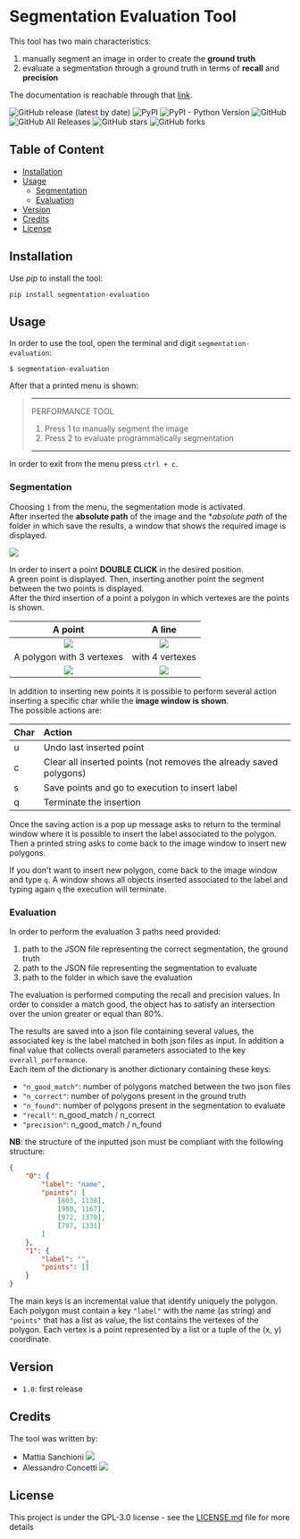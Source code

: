 # Segmentation Evaluation Tool

This tool has two main characteristics: 
1. manually segment an image in order to create the **ground truth**
2. evaluate a segmentation through a ground truth in terms of **recall** and **precision**

The documentation is reachable through that [link](https://mett96.github.io/segmentation-evaluation/).

![GitHub release (latest by date)](https://img.shields.io/github/v/release/mett96/segmentation-evaluation)
![PyPI](https://img.shields.io/pypi/v/segmentation-evaluation?color=gre&logoColor=green)
![PyPI - Python Version](https://img.shields.io/pypi/pyversions/segmentation-evaluation)
![GitHub](https://img.shields.io/github/license/mett96/segmentation-evaluation)
![GitHub All Releases](https://img.shields.io/github/downloads/mett96/segmentation-evaluation/total)
![GitHub stars](https://img.shields.io/github/stars/mett96/segmentation-evaluation?style=social)
![GitHub forks](https://img.shields.io/github/forks/mett96/segmentation-evaluation?style=social)

## Table of Content
* [Installation](#Installation)
* [Usage](#Usage)
    * [Segmentation](#Segmentation)
    * [Evaluation](#Evaluation)
* [Version](#Version)
* [Credits](#Credits)
* [License](#License)

 ## Installation
 
 Use _pip_ to install the tool:
 ```shell script
pip install segmentation-evaluation
```

## Usage 
In order to use the tool, open the terminal and digit `segmentation-evaluation`:
```shell script
$ segmentation-evaluation 
```

After that a printed menu is shown:
>**************************************************
>PERFORMANCE TOOL
>1) Press 1 to manually segment the image
>2) Press 2 to evaluate programmatically segmentation
>**************************************************

In order to exit from the menu press `ctrl + c`.

### Segmentation
Choosing `1` from the menu, the segmentation mode is activated.     
After inserted the **absolute path** of the image and the **absolute path* of the folder in which save the results, a window that shows the required image is displayed.

![](images/window_segmentation.png)

In order to insert a point **DOUBLE CLICK** in the desired position.     
A green point is displayed. Then, inserting another point the segment between the two points is displayed.    
After the third insertion of a point a polygon in which vertexes are the points is shown.
   
 A point | A line            
:-------------------------:|:-------------------------:     
 ![](images/point.png)| ![](images/line.png)      
 A polygon with 3 vertexes | with 4 vertexes      
  ![](images/3vertexes.png)| ![](images/4vertexes.png)      
     

In addition to inserting new points it is possible to perform several action inserting a specific char while the **image window is shown**.     
The possible actions are:

Char | Action    
----  | :-----    
u | Undo last inserted point    
c | Clear all inserted points (not removes the already saved polygons) 
s | Save points and go to execution to insert label    
q | Terminate the insertion

Once the saving action is a pop up message asks to return to the terminal window where it is possible to insert the label associated to the polygon.    
Then a printed string asks to come back to the image window to insert new polygons.

If you don't want to insert new polygon, come back to the image window and type `q`. A window shows all objects inserted associated to the label and typing again `q` the execution will terminate. 

### Evaluation
In order to perform the evaluation 3 paths need provided:
1. path to the JSON file representing the correct segmentation, the ground truth
2. path to the JSON file representing the segmentation to evaluate
3. path to the folder in which save the evaluation

The evaluation is performed computing the recall and precision values.
In order to consider a match good, the object has to satisfy an intersection over the union greater or equal than 80%.

The results are saved into a json file containing several values, the associated key is the label matched in both json files as input.
In addition a final value that collects overall parameters associated to the key `overall_performance`.    
Each item of the dictionary is another dictionary containing these keys:
- `"n_good_match"`: number of polygons matched between the two json files
- `"n_correct"`: number of polygons present in the ground truth
- `"n_found"`: number of polygons present in the segmentation to evaluate
- `"recall"`: n_good_match / n_correct
- `"precision"`: n_good_match / n_found

**NB**: the structure of the inputted json must be compliant with the following structure:
```json
{
    "0": {
        "label": "name",
        "points": [
            [803, 1138],
            [980, 1167],
            [972, 1370],
            [797, 1331]
        ]
    },
    "1": {
        "label": "",
        "points": []
    }
}
```  
The main keys is an incremental value that identify uniquely the polygon.     
Each polygon must contain a key `"label"` with the name (as string) and `"points"` that has a list as value, the list contains the vertexes of the polygon. Each vertex is a point represented by a list or a tuple of the (x, y) coordinate.

## Version
- `1.0`: first release 

## Credits 
The tool was written by:
- Mattia Sanchioni    [![](images/GitHub-Mark-16px.png)](https://github.com/mett96)
- Alessandro Concetti    [![](images/GitHub-Mark-16px.png)](https://github.com/AleConcetti)

## License
This project is under the GPL-3.0 license - see the [LICENSE.md](LICENSE.md) file for more details    